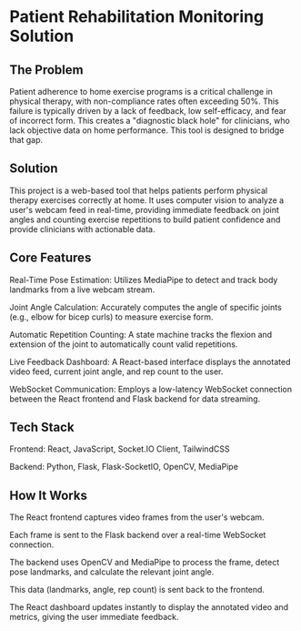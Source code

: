 # Patient Rehabilitation Monitoring Solution

## The Problem
Patient adherence to home exercise programs is a critical challenge in physical therapy, with non-compliance rates often exceeding 50%. This failure is typically driven by a lack of feedback, low self-efficacy, and fear of incorrect form. This creates a "diagnostic black hole" for clinicians, who lack objective data on home performance. This tool is designed to bridge that gap.

## Solution
This project is a web-based tool that helps patients perform physical therapy exercises correctly at home. It uses computer vision to analyze a user's webcam feed in real-time, providing immediate feedback on joint angles and counting exercise repetitions to build patient confidence and provide clinicians with actionable data.

## Core Features
Real-Time Pose Estimation: Utilizes MediaPipe to detect and track body landmarks from a live webcam stream.

Joint Angle Calculation: Accurately computes the angle of specific joints (e.g., elbow for bicep curls) to measure exercise form.

Automatic Repetition Counting: A state machine tracks the flexion and extension of the joint to automatically count valid repetitions.

Live Feedback Dashboard: A React-based interface displays the annotated video feed, current joint angle, and rep count to the user.

WebSocket Communication: Employs a low-latency WebSocket connection between the React frontend and Flask backend for data streaming.

## Tech Stack
Frontend: React, JavaScript, Socket.IO Client, TailwindCSS

Backend: Python, Flask, Flask-SocketIO, OpenCV, MediaPipe

## How It Works
The React frontend captures video frames from the user's webcam.

Each frame is sent to the Flask backend over a real-time WebSocket connection.

The backend uses OpenCV and MediaPipe to process the frame, detect pose landmarks, and calculate the relevant joint angle.

This data (landmarks, angle, rep count) is sent back to the frontend.

The React dashboard updates instantly to display the annotated video and metrics, giving the user immediate feedback.
